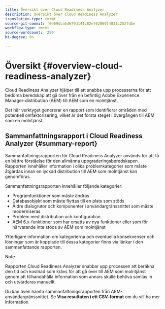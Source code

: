 ```yaml
---
title: Översikt över Cloud Readiness Analyzer
description: Översikt över Cloud Readiness Analyzer
translation-type: tm+mt
source-git-commit: f0e69dba5d670d141c82e762069f4831c2527dbe
workflow-type: tm+mt
source-wordcount: '256'
ht-degree: 0%

---
```



# Översikt {#overview-cloud-readiness-analyzer}

Cloud Readiness Analyzer hjälper till att snabba upp processerna för att bedöma beredskap att gå över från en befintlig Adobe Experience Manager-distribution (AEM) till AEM som en molntjänst.

Det här verktyget genererar en rapport som identifierar områden med potentiell omfaktorisering, vilket är det första steget i övergången till AEM som en molntjänst.

## Sammanfattningsrapport i Cloud Readiness Analyzer {#summary-report}

Sammanfattningsrapporten för Cloud Readiness Analyzer används för att få en bättre förståelse för den allmänna uppgraderingsberedskapen. Rapporten innehåller information i olika problemkategorier som måste åtgärdas innan en lyckad distribution till AEM som molntjänst kan genomföras.

Sammanfattningsrapporten innehåller följande kategorier:

* Programfunktioner som måste ändras
* Databasobjekt som måste flyttas till en plats som stöds
* Äldre dialogrutor och komponenter i användargränssnittet som måste moderniseras
* Problem med distribution och konfiguration
* AEM 6.x-funktioner som har ersatts av nya funktioner eller som för närvarande inte stöds av AEM som molntjänst

Ytterligare information om kategorierna och eventuella konsekvenser och lösningar som är kopplade till dessa kategorier finns via länkar i den sammanfattande rapporten.

>[!NOTE]
>Rapporten Cloud Readiness Analyzer snabbar upp processen att beräkna den tid och kostnad som krävs för att gå över till AEM som molntjänst genom att tillhandahålla information som annars skulle behöva samlas in och utvärderas manuellt.

Du kan även hämta sammanfattningsrapporten från AEM-användargränssnittet. Se **Visa resultaten i ett CSV-format** om du vill ha mer information.
